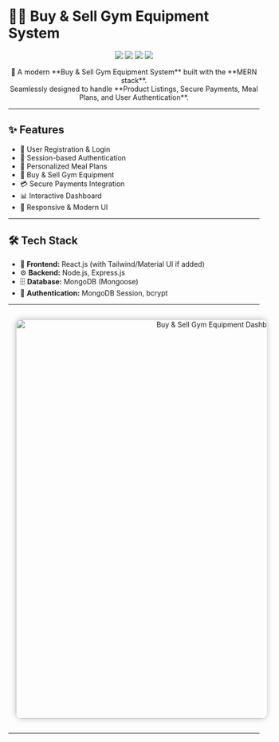 # 🏋️‍♂️ Buy & Sell Gym Equipment System  

<p align="center">
  <img src="https://img.shields.io/badge/React-20232A?style=for-the-badge&logo=react&logoColor=61DAFB"/>
  <img src="https://img.shields.io/badge/Node.js-339933?style=for-the-badge&logo=node.js&logoColor=white"/>
  <img src="https://img.shields.io/badge/Express.js-000000?style=for-the-badge&logo=express&logoColor=white"/>
  <img src="https://img.shields.io/badge/MongoDB-4EA94B?style=for-the-badge&logo=mongodb&logoColor=white"/>
</p>

<p align="center">  
💪 A modern **Buy & Sell Gym Equipment System** built with the **MERN stack**. <br>  
Seamlessly designed to handle **Product Listings, Secure Payments, Meal Plans, and User Authentication**.  
</p>

---

## ✨ Features
- 📝 User Registration & Login  
- 🔑 Session-based Authentication  
- 🏃 Personalized Meal Plans  
- 🛒 Buy & Sell Gym Equipment  
- 💳 Secure Payments Integration  
- 📊 Interactive Dashboard  
- 📱 Responsive & Modern UI  

---

## 🛠️ Tech Stack
- 🎨 **Frontend:** React.js (with Tailwind/Material UI if added)  
- ⚙️ **Backend:** Node.js, Express.js  
- 🗄️ **Database:** MongoDB (Mongoose)  
- 🔑 **Authentication:** MongoDB Session, bcrypt  

---



<p align="center">
  <img src="https://github.com/user-attachments/assets/c40642aa-089e-4bbb-8783-eca75b695908" 
       alt="Buy & Sell Gym Equipment Dashboard" 
       width="800" 
       style="border-radius:12px; margin:15px; box-shadow:0 0 12px rgba(0,0,0,0.25);" />
</p>

---

